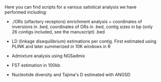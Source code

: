 Here you can find scripts for a various satistical analysis we have performed including:

- ./ORs (olfactory receptors) enrichment analysis + coordinates of inversions in .bed, coordinates of ORs in .bed, contig sizes in bp (only 26 contigs included, see the manuscript) .bed
   
- LD (linkage disequilibrium) estimations per contig. First estimated using PLINK and later summerized in 10K windows in R

- Admixture analysis using NGSadmix

- FST estimation in 100kb

- Nucleotide diversity and Tajima's D estimated with ANGSD 

